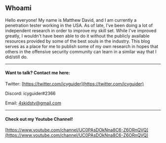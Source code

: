 ## Whoami

Hello everyone! My name is Matthew David, and I am currently a penetration tester working in the USA. As of late, I've been doing a lot of independent research in order to improve my skill set. While I've improved greatly, I wouldn't have been able to do it without the publicly available resources provided by some of the best souls in the industry. This blog serves as a place for me to publish some of my own research in hopes that others in the offensive security community can learn in a similar way that I did/still do.

---
#### Want to talk? Contact me here:

Twitter: [https://twitter.com/icyguider](https://twitter.com/icyguider)

Discord: icyguider#2366

Email: 4skidstv@gmail.com

---
#### Check out my Youtube Channel!

[https://www.youtube.com/channel/UC0PAsDOkNna8C6-Z6ORnQVQ](https://www.youtube.com/channel/UC0PAsDOkNna8C6-Z6ORnQVQ)
